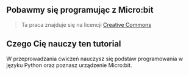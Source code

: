 ## Pobawmy się programując z Micro:bit

> Ta praca znajduje się na licencji [Creative Commons](https://creativecommons.org/licenses/by/3.0/pl/legalcode)

## Czego Cię nauczy ten tutorial

W przeprowadzania ćwiczeń nauczysz się podstaw programowania w języku Python oraz poznasz urządzenie Micro:bit. 

